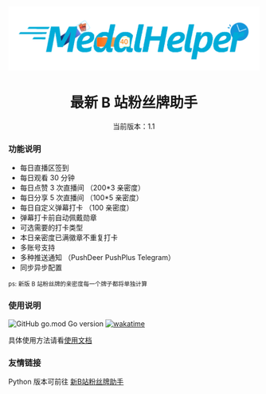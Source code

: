 <p align="center">
  <img src="image/logo.png" width="800" alt="">
</p>
<div align="center">
  <h1> 最新 B 站粉丝牌助手</h1>
  <p>当前版本：1.1</p>
</div>

### 功能说明

- 每日直播区签到
- 每日观看 30 分钟
- 每日点赞 3 次直播间 （200\*3 亲密度）
- 每日分享 5 次直播间 （100\*5 亲密度）
- 每日自定义弹幕打卡 （100 亲密度）
- 弹幕打卡前自动佩戴勋章
- 可选需要的打卡类型
- 本日亲密度已满徽章不重复打卡
- 多账号支持
- 多种推送通知 （PushDeer PushPlus Telegram）
- 同步异步配置

<small>ps: 新版 B 站粉丝牌的亲密度每一个牌子都将单独计算  </small>

### 使用说明

![GitHub go.mod Go version](https://img.shields.io/github/go-mod/go-version/ThreeCatsLoveFish/MedalHelper)
[![wakatime](https://wakatime.com/badge/github/ThreeCatsLoveFish/MedalHelper.svg)](https://wakatime.com/badge/github/ThreeCatsLoveFish/MedalHelper)

具体使用方法请看[使用文档](Usage.md)

### 友情链接

Python 版本可前往 [新B站粉丝牌助手](https://github.com/XiaoMiku01/fansMedalHelper)
